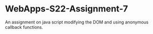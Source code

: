 # WebApps-S22-Assignment-7
An assignment on java script modifying the DOM and using anonymous callback functions.

